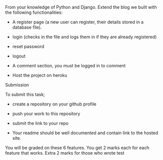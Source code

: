From your knowledge of Python and Django. Extend the blog we built with the following functionalities:

-    A register page (a new user can register, their details stored in a database file). 

-    login (checks in the file and logs them in if they are already registered)

-    reset password

-    logout

-    A comment section, you must be logged in to comment

-    Host the project on heroku


Submission


To submit this task;

-    create a repository on your github profile

-    push your work to this repository

-    submit the link to your repo

-    Your readme should be well documented and contain link to the hosted site.

 

You will be graded on these 6 features. You get 2 marks each for each feature that works. Extra 2 marks for those who wrote test
